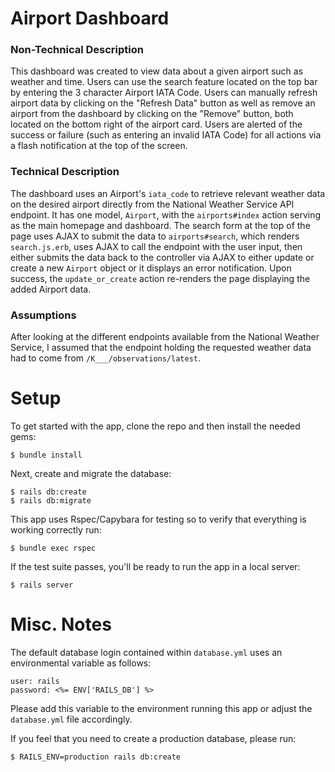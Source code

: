 # Airport Dashboard

### Non-Technical Description
This dashboard was created to view data about a given airport such as weather and time. Users
can use the search feature located on the top bar by entering the 3 character Airport IATA Code. Users can
manually refresh airport data by clicking on the "Refresh Data" button as well as remove an airport from the 
dashboard by clicking on the "Remove" button, both located on the bottom right of the airport card. Users are alerted
of the success or failure (such as entering an invalid IATA Code) for all actions via a flash notification at the
top of the screen. 

### Technical Description
The dashboard uses an Airport's `iata_code` to retrieve relevant weather data on the desired airport 
directly from the National Weather Service API endpoint. It has one model, `Airport`, with the `airports#index` action
serving as the main homepage and dashboard. The search form at the top of the page uses AJAX 
to submit the data to `airports#search`, which renders `search.js.erb`, uses AJAX to call the endpoint
with the user input, then either submits the data back to the controller via AJAX to either update or create 
a new `Airport` object or it displays an error notification. Upon success, the `update_or_create` action
re-renders the page displaying the added Airport data.

### Assumptions
After looking at the different endpoints available from the National Weather Service, I
assumed that the endpoint holding the requested weather data had to come from `/K___/observations/latest`.

# Setup
 To get started with the app, clone the repo and then install the needed gems:
 
 ```
 $ bundle install
 ```
 
 Next, create and migrate the database:
 
 ```
 $ rails db:create
 $ rails db:migrate
 ```
 
 This app uses Rspec/Capybara for testing so to verify that everything is working correctly run:
 
 ```
 $ bundle exec rspec
 ```
 
 If the test suite passes, you'll be ready to run the app in a local server:
 
 ```
 $ rails server
 ```

# Misc. Notes

The default database login contained within `database.yml` uses an environmental variable as follows:
```
user: rails
password: <%= ENV['RAILS_DB'] %>
```
Please add this variable to the environment running this app or adjust the `database.yml` file accordingly.


If you feel that you need to create a production database, please run:
```
$ RAILS_ENV=production rails db:create
``` 
